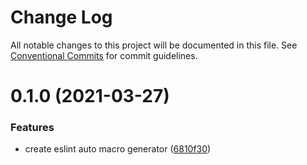# Change Log

All notable changes to this project will be documented in this file.
See [Conventional Commits](https://conventionalcommits.org) for commit guidelines.

# 0.1.0 (2021-03-27)


### Features

* create eslint auto macro generator ([6810f30](https://github.com/developer239/compgen/commit/6810f30413c2cb9bbe29fb699fe8c76b9ede1a68))
